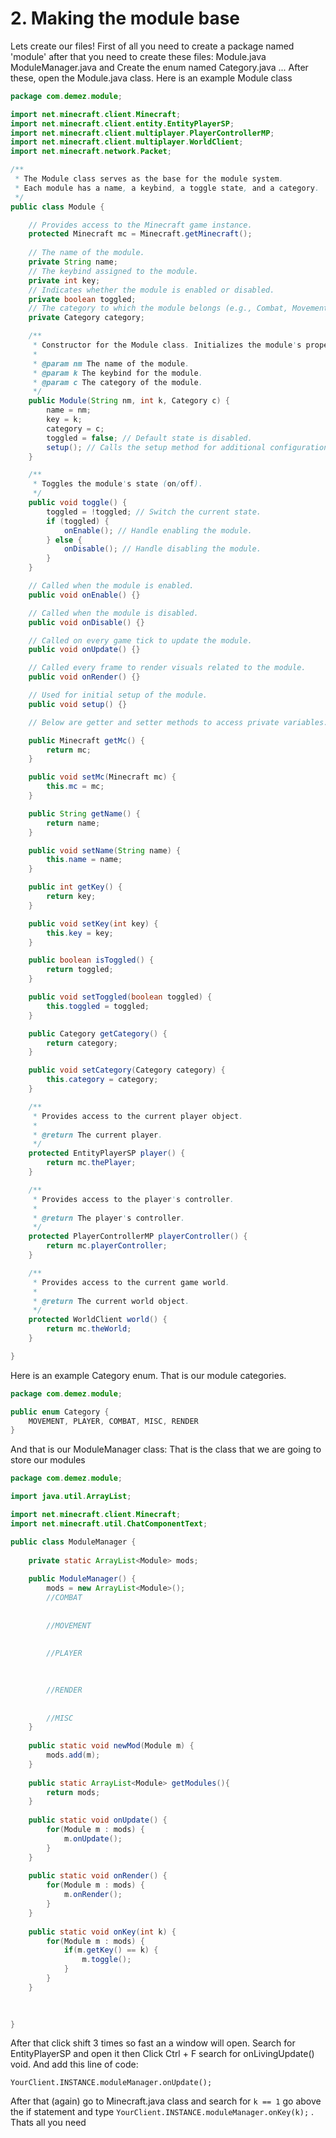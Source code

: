 # 2. Making the module base

Lets create our files! First of all you need to create a package named 'module' after that you need to create these files: Module.java  ModuleManager.java and Create the enum named Category.java ... After these, open the Module.java class. Here is an example Module class

```java
package com.demez.module;

import net.minecraft.client.Minecraft;
import net.minecraft.client.entity.EntityPlayerSP;
import net.minecraft.client.multiplayer.PlayerControllerMP;
import net.minecraft.client.multiplayer.WorldClient;
import net.minecraft.network.Packet;

/**
 * The Module class serves as the base for the module system.
 * Each module has a name, a keybind, a toggle state, and a category.
 */
public class Module {

    // Provides access to the Minecraft game instance.
    protected Minecraft mc = Minecraft.getMinecraft();
    
    // The name of the module.
    private String name;
    // The keybind assigned to the module.
    private int key;
    // Indicates whether the module is enabled or disabled.
    private boolean toggled;
    // The category to which the module belongs (e.g., Combat, Movement, Render).
    private Category category;

    /**
     * Constructor for the Module class. Initializes the module's properties.
     *
     * @param nm The name of the module.
     * @param k The keybind for the module.
     * @param c The category of the module.
     */
    public Module(String nm, int k, Category c) {
        name = nm;
        key = k;
        category = c;
        toggled = false; // Default state is disabled.
        setup(); // Calls the setup method for additional configuration.
    }

    /**
     * Toggles the module's state (on/off).
     */
    public void toggle() {
        toggled = !toggled; // Switch the current state.
        if (toggled) {
            onEnable(); // Handle enabling the module.
        } else {
            onDisable(); // Handle disabling the module.
        }
    }

    // Called when the module is enabled.
    public void onEnable() {}

    // Called when the module is disabled.
    public void onDisable() {}

    // Called on every game tick to update the module.
    public void onUpdate() {}

    // Called every frame to render visuals related to the module.
    public void onRender() {}

    // Used for initial setup of the module.
    public void setup() {}

    // Below are getter and setter methods to access private variables.

    public Minecraft getMc() {
        return mc;
    }

    public void setMc(Minecraft mc) {
        this.mc = mc;
    }

    public String getName() {
        return name;
    }

    public void setName(String name) {
        this.name = name;
    }

    public int getKey() {
        return key;
    }

    public void setKey(int key) {
        this.key = key;
    }

    public boolean isToggled() {
        return toggled;
    }

    public void setToggled(boolean toggled) {
        this.toggled = toggled;
    }

    public Category getCategory() {
        return category;
    }

    public void setCategory(Category category) {
        this.category = category;
    }

    /**
     * Provides access to the current player object.
     *
     * @return The current player.
     */
    protected EntityPlayerSP player() {
        return mc.thePlayer;
    }

    /**
     * Provides access to the player's controller.
     *
     * @return The player's controller.
     */
    protected PlayerControllerMP playerController() {
        return mc.playerController;
    }

    /**
     * Provides access to the current game world.
     *
     * @return The current world object.
     */
    protected WorldClient world() {
        return mc.theWorld;
    }

}
```

Here is an example Category enum. That is our module categories.

```java
package com.demez.module;

public enum Category {
    MOVEMENT, PLAYER, COMBAT, MISC, RENDER
}
```

And that is our ModuleManager class: That is the class that we are going to store our modules

```java
package com.demez.module;

import java.util.ArrayList;

import net.minecraft.client.Minecraft;
import net.minecraft.util.ChatComponentText;

public class ModuleManager {
	
	private static ArrayList<Module> mods;
	
	public ModuleManager() {
		mods = new ArrayList<Module>();
		//COMBAT
		
		
		//MOVEMENT
		
		
		//PLAYER

		
		
		//RENDER
		
		
		//MISC
	}
	
	public static void newMod(Module m) {
		mods.add(m);
	}
	
	public static ArrayList<Module> getModules(){
		return mods;
	}
	
	public static void onUpdate() {
		for(Module m : mods) {
			m.onUpdate();
		}
	}
	
	public static void onRender() {
		for(Module m : mods) {
			m.onRender();
		}
	}
	
	public static void onKey(int k) {
		for(Module m : mods) {
			if(m.getKey() == k) {
				m.toggle();
			}
		}
	}
	
	

}
```

After that click shift 3 times so fast an a window will open. Search for EntityPlayerSP and open it then Click Ctrl + F search for onLivingUpdate() void. And add this line of code:
```
YourClient.INSTANCE.moduleManager.onUpdate();
```

After that (again) go to Minecraft.java class and search for ```k == 1``` go above the if statement and type ```YourClient.INSTANCE.moduleManager.onKey(k);``` . Thats all you need